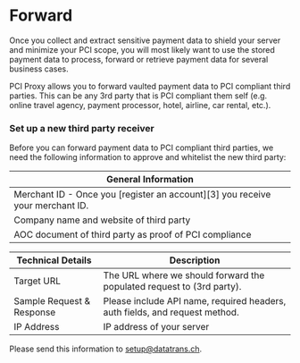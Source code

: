# Forward

Once you collect and extract sensitive payment data to shield your server and minimize your PCI scope, you will most likely want to use the stored payment data to process, forward or retrieve payment data for several business cases.

PCI Proxy allows you to forward vaulted payment data to PCI compliant third parties. This can be any 3rd party that is PCI compliant them self (e.g. online travel agency, payment processor, hotel, airline, car rental, etc.).

### Set up a new third party receiver

Before you can forward payment data to PCI compliant third parties, we need the following information to approve and whitelist the new third party:

| General Information                                                               |
| --------------------------------------------------------------------------------- |
| Merchant ID - Once you [register an account][3] you receive your merchant ID. |
| Company name and website of third party                                           |
| AOC document of third party as proof of PCI compliance                            |

| Technical Details         | Description                                                                 |
| ------------------------- | --------------------------------------------------------------------------- |
| Target URL                | The URL where we should forward the populated request to (3rd party).       |
| Sample Request & Response | Please include API name, required headers, auth fields, and request method. |
| IP Address                | IP address of your server                                                   |

Please send this information to setup@datatrans.ch.